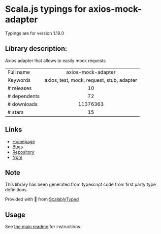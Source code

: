 
# Scala.js typings for axios-mock-adapter

Typings are for version 1.19.0

## Library description:
Axios adapter that allows to easily mock requests

|                    |                 |
| ------------------ | :-------------: |
| Full name          | axios-mock-adapter |
| Keywords           | axios, test, mock, request, stub, adapter |
| # releases         | 10 |
| # dependents       | 72 |
| # downloads        | 11376363 |
| # stars            | 15 |

## Links
- [Homepage](https://github.com/ctimmerm/axios-mock-adapter#readme)
- [Bugs](https://github.com/ctimmerm/axios-mock-adapter/issues)
- [Repository](https://github.com/ctimmerm/axios-mock-adapter)
- [Npm](https://www.npmjs.com/package/axios-mock-adapter)
    


## Note
This library has been generated from typescript code from first party type definitions.

Provided with :purple_heart: from [ScalablyTyped](https://github.com/oyvindberg/ScalablyTyped)

## Usage
See [the main readme](../../readme.md) for instructions.


